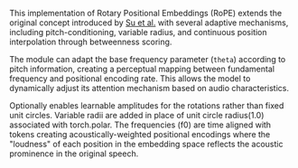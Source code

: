 

This implementation of Rotary Positional Embeddings (RoPE) extends the original concept introduced by [Su et al.](https://arxiv.org/abs/2104.09864) with several adaptive mechanisms, including pitch-conditioning, variable radius, and continuous position interpolation through betweenness scoring.

The module can adapt the base frequency parameter (`theta`) according to pitch information, creating a perceptual mapping between fundamental frequency and positional encoding rate. This allows the model to dynamically adjust its attention mechanism based on audio characteristics.

Optionally enables learnable amplitudes for the rotations rather than fixed unit circles.
Variable radii are added in place of unit circle radius(1.0) associated with torch.polar. The frequencies (f0) are time aligned with tokens creating acoustically-weighted positional encodings where the "loudness" of each position in the embedding space reflects the acoustic prominence in the original speech.

    
